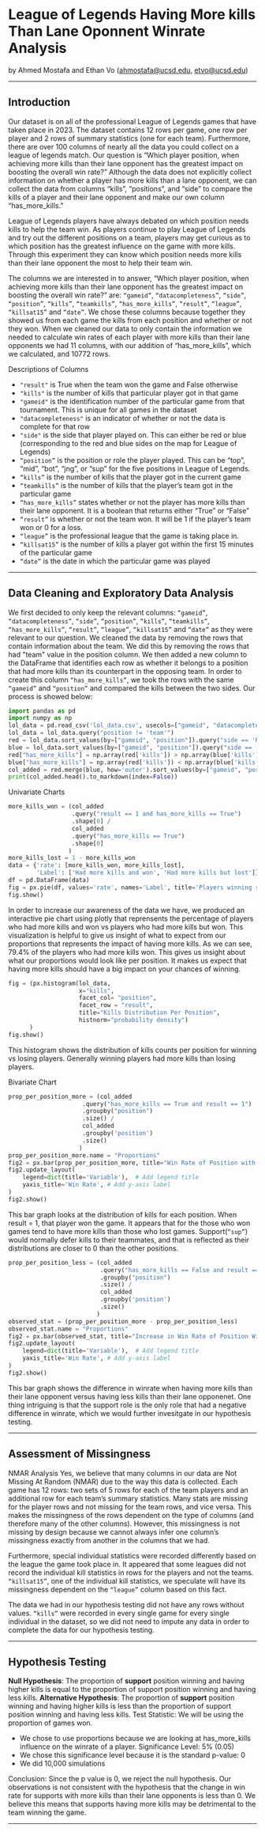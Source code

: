 # League of Legends Having More kills Than Lane Oponnent Winrate Analysis

by Ahmed Mostafa and Ethan Vo (ahmostafa@ucsd.edu, etvo@ucsd.edu)

---

## Introduction

Our dataset is on all of the professional League of Legends games that have taken place in 2023. The dataset contains 12 rows per game, one row per player and 2 rows of summary statistics (one for each team). Furthermore, there are over 100 columns of nearly all the data you could collect on a league of legends match. Our question is “Which player position, when achieving more kills than their lane opponent has the greatest impact on boosting the overall win rate?” Although the data does not explicitly collect information on whether a player has more kills than a lane opponent, we can collect the data from columns “kills”, “positions”, and “side”  to compare the kills of a player and their lane opponent and make our own column “has_more_kills.”

League of Legends players have always debated on which position needs kills to help the team win. As players continue to play League of Legends and try out the different positions on a team, players may get curious as to which position has the greatest influence on the game with more kills. Through this experiment they can know which position needs more kills than their lane opponent the most to help their team win.

The columns we are interested in to answer, “Which player position, when achieving more kills than their lane opponent has the greatest impact on boosting the overall win rate?” are: <code class="language-plaintext highlighter-rouge">“gameid”</code>, <code class="language-plaintext highlighter-rouge">“datacompleteness”</code>, <code class="language-plaintext highlighter-rouge">“side”</code>, <code class="language-plaintext highlighter-rouge">“position”</code>, <code class="language-plaintext highlighter-rouge">“kills”</code>, <code class="language-plaintext highlighter-rouge">“teamkills”</code>, <code class="language-plaintext highlighter-rouge">“has_more_kills”</code>, <code class="language-plaintext highlighter-rouge">“result”</code>, <code class="language-plaintext highlighter-rouge">“league”</code>, <code class="language-plaintext highlighter-rouge">“killsat15”</code> and <code class="language-plaintext highlighter-rouge">“date”</code>. We chose these columns because together they showed us from each game the kills from each position and whether or not they won. When we cleaned our data to only contain the information we needed to calculate win rates of each player with more kills than their lane opponents we had 11 columns, with our addition of “has_more_kills”, which we calculated, and 10772 rows.

Descriptions of Columns

* <code class="language-plaintext highlighter-rouge">"result"</code> is True when the team won the game and False otherwise
* <code class="language-plaintext highlighter-rouge">"kills"</code> is the number of kills that particular player got in that game
* <code class="language-plaintext highlighter-rouge">"gameid"</code> is the identification number of the particular game from that tournament. This is unique for all games in the dataset
* <code class="language-plaintext highlighter-rouge">"datacompleteness"</code> is an indicator of whether or not the data is complete for that row
* <code class="language-plaintext highlighter-rouge">"side"</code> is the side that player played on. This can either be red or blue (corresponding to the red and blue sides on the map for League of Legends)
* <code class="language-plaintext highlighter-rouge">“position”</code> is the position or role the player played. This can be “top”, “mid”, “bot”, “jng”, or “sup” for the five positions in League of Legends.
* <code class="language-plaintext highlighter-rouge">“kills”</code> is the number of kills that the player got in the current game
* <code class="language-plaintext highlighter-rouge">“teamkills”</code> is the number of kills that the player’s team got in the particular game
* <code class="language-plaintext highlighter-rouge">“has_more_kills”</code> states whether or not the player has more kills than their lane opponent. It is a boolean that returns either “True” or “False”
* <code class="language-plaintext highlighter-rouge">“result”</code> is whether or not the team won. It will be 1 if the player’s team won or 0 for a loss.
* <code class="language-plaintext highlighter-rouge">“league”</code> is the professional league that the game is taking place in.
* <code class="language-plaintext highlighter-rouge">“killsat15”</code> is the number of kills a player got within the first 15 minutes of the particular game
* <code class="language-plaintext highlighter-rouge">“date”</code> is the date in which the particular game was played 

---

## Data Cleaning and Exploratory Data Analysis

We first decided to only keep the relevant columns: <code class="language-plaintext highlighter-rouge">“gameid”</code>, <code class="language-plaintext highlighter-rouge">“datacompleteness”</code>, <code class="language-plaintext highlighter-rouge">“side”</code>, <code class="language-plaintext highlighter-rouge">“position”</code>, <code class="language-plaintext highlighter-rouge">“kills”</code>, <code class="language-plaintext highlighter-rouge">“teamkills”</code>, <code class="language-plaintext highlighter-rouge">“has_more_kills”</code>, <code class="language-plaintext highlighter-rouge">“result”</code>, <code class="language-plaintext highlighter-rouge">“league”</code>, <code class="language-plaintext highlighter-rouge">“killsat15”</code> and <code class="language-plaintext highlighter-rouge">“date”</code> as they were relevant to our question. We cleaned the data by removing the rows that contain information about the team. We did this by removing the rows that had "team" value in the position column. We then added a new column to the DataFrame that identifies each row as whether it belongs to a position that had more kills than its counterpart in the opposing team. In order to create this column <code class="language-plaintext highlighter-rouge">“has_more_kills”</code>, we took the rows with the same <code class="language-plaintext highlighter-rouge">“gameid”</code> and <code class="language-plaintext highlighter-rouge">“position”</code> and compared the kills between the two sides. Our process is showed below:

```py
import pandas as pd
import numpy as np
lol_data = pd.read_csv('lol_data.csv', usecols=["gameid", "datacompleteness", "side", "position", "kills", "teamkills", "result"])
lol_data = lol_data.query("position != 'team'")
red = lol_data.sort_values(by=["gameid", "position"]).query("side == 'Red'")
blue = lol_data.sort_values(by=["gameid", "position"]).query("side == 'Blue'")
red["has_more_kills"] = np.array(red['kills']) > np.array(blue['kills'])
blue["has_more_kills"] = np.array(red['kills']) < np.array(blue['kills'])
col_added = red.merge(blue, how='outer').sort_values(by=["gameid", "position"])
print(col_added.head().to_markdown(index=False))
```

Univariate Charts


```py
more_kills_won = (col_added
                  .query("result == 1 and has_more_kills == True")
                  .shape[0] / 
                  col_added
                  .query("has_more_kills == True")
                  .shape[0]
                 )
more_kills_lost = 1 - more_kills_won
data = {'rate': [more_kills_won, more_kills_lost],
        'Label': ['Had more kills and won', 'Had more kills but lost']}
df = pd.DataFrame(data)
fig = px.pie(df, values='rate', names='Label', title='Players winning rate when having more kills')
fig.show()
```
In order to increase our awareness of the data we have, we produced an interactive pie chart using plotly that reprensents the percentage of players who had more kills and won vs players who had more kills but won. This visualization is helpful to give us insight of what to expect from our proportions that represents the impact of having more kills. As we can see, 79.4% of the players who had more kills won. This gives us insight about what our proportions would look like per position. It makes us expect that having more kills should have a big impact on your chances of winning.

```py
fig = (px.histogram(lol_data,
                    x="kills",
                    facet_col= "position",
                    facet_row = "result",
                    title="Kills Distribution Per Position",
                    histnorm="probability density")
      )
fig.show()
```

This histogram shows the distribution of kills counts per position for winning vs losing players. Generally winning players had more kills than losing players.

Bivariate Chart

```py
prop_per_position_more = (col_added
                     .query("has_more_kills == True and result == 1")
                     .groupby("position")
                     .size() / 
                     col_added
                     .groupby('position')
                     .size()
                    )
prop_per_position_more.name = "Proportions"
fig2 = px.bar(prop_per_position_more, title="Win Rate of Position with more Kills")
fig2.update_layout(
    legend=dict(title='Variable'),  # Add legend title
    yaxis_title='Win Rate', # Add y-axis label
)
fig2.show()
```

This bar graph looks at the distribution of kills for each position. When result = 1, that player won the game. It appears that for the those who won games tend to have more kills than those who lost games. Support(<code class="language-plaintext highlighter-rouge">“sup”</code>) would normally defer kills to their teammates, and that is reflected as their distributions are closer to 0 than the other positions.

```py
prop_per_position_less = (col_added
                          .query("has_more_kills == False and result == 1")
                          .groupby("position")
                          .size() / 
                          col_added
                          .groupby('position')
                          .size()
                         )
observed_stat = (prop_per_position_more - prop_per_position_less)
observed_stat.name = "Proportions"
fig2 = px.bar(observed_stat, title="Increase in Win Rate of Position With More Kills vs Less Kills")
fig2.update_layout(
    legend=dict(title='Variable'),  # Add legend title
    yaxis_title='Win Rate', # Add y-axis label
)
fig2.show()
```

This bar graph shows the difference in winrate when having more kills than their lane opponent versus having less kills than their lane opponenet. One thing intriguing is that the support role is the only role that had a negative difference in winrate, which we would further invesitgate in our hypothesis testing.

---

## Assessment of Missingness

NMAR Analysis
Yes, we believe that many columns in our data are Not Missing At Random (NMAR) due to the way this data is collected. Each game has 12 rows: two sets of 5 rows for each of the team players and an additional row for each team’s summary statistics. Many stats are missing for the player rows and not missing for the team rows, and vice versa. This makes the missingness of the rows dependent on the type of columns (and therefore many of the other columns). However, this missingness is not missing by design because we cannot always infer one column’s missingness exactly from another in the columns that we had. 

Furthermore, special individual statistics were recorded differently based on the league the game took place in. It appeared that some leagues did not record the individual kill statistics in rows for the players and not the teams. <code class="language-plaintext highlighter-rouge">“killsat15”</code>, one of the individual kill statistics, we speculate will have its missingness dependent on the <code class="language-plaintext highlighter-rouge">“league”</code> column based on this fact.

The data we had in our hypothesis testing did not have any rows without values. <code class="language-plaintext highlighter-rouge">“kills”</code> were recorded in every single game for every single individual in the dataset, so we did not need to impute any data in order to complete the data for our hypothesis testing.

---

## Hypothesis Testing

**Null Hypothesis**: The proportion of **support** position winning and having higher kills is equal to the proportion of support position winning and having less kills.
**Alternative Hypothesis**: The proportion of **support** position winning and having higher kills is less than the proportion of support position winning and having less kills.
Test Statistic: We will be using the proportion of games won.
* We chose to use proportions because we are looking at has_more_kills influence on the winrate of a player.
Significance Level: 5% (0.05)
* We chose this significance level because it is the standard
p-value: 0
* We did 10,000 simulations

Conclusion: Since the p value is 0, we reject the null hypothesis. Our observations is not consistent with the hypothesis that the change in win rate for supports with more kills than their lane opponents is less than 0. We believe this means that supports having more kills may be detrimental to the team winning the game.


---
